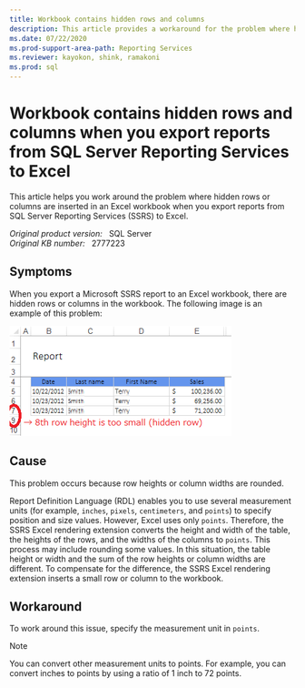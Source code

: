 ```yaml
---
title: Workbook contains hidden rows and columns
description: This article provides a workaround for the problem where hidden rows or columns are inserted in an Excel workbook when you export reports from SQL Server Reporting Services to Excel.
ms.date: 07/22/2020
ms.prod-support-area-path: Reporting Services
ms.reviewer: kayokon, shink, ramakoni
ms.prod: sql
---
```

# Workbook contains hidden rows and columns when you export reports from SQL Server Reporting Services to Excel

This article helps you work around the problem where hidden rows or columns are inserted in an Excel workbook when you export reports from SQL Server Reporting Services (SSRS) to Excel.

_Original product version:_ &nbsp; SQL Server  
_Original KB number:_ &nbsp; 2777223

## Symptoms

When you export a Microsoft SSRS report to an Excel workbook, there are hidden rows or columns in the workbook. The following image is an example of this problem:

![an example of hidden rows ](./media/workbook-hidden-rows-columns/2777238.PNG)

## Cause

This problem occurs because row heights or column widths are rounded.

Report Definition Language (RDL) enables you to use several measurement units (for example, `inches`, `pixels`, `centimeters`, and `points`) to specify position and size values. However, Excel uses only `points`. Therefore, the SSRS Excel rendering extension converts the height and width of the table, the heights of the rows, and the widths of the columns to `points`. This process may include rounding some values. In this situation, the table height or width and the sum of the row heights or column widths are different. To compensate for the difference, the SSRS Excel rendering extension inserts a small row or column to the workbook.

## Workaround

To work around this issue, specify the measurement unit in `points`.

> [!NOTE]
> You can convert other measurement units to points. For example, you can convert inches to points by using a ratio of 1 inch to 72 points.
